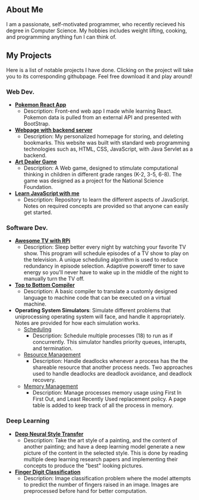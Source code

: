## About Me
I am a passionate, self-motivated programmer, who recently recieved his degree in Computer Science. My hobbies includes weight lifting, cooking, and programming anything fun I can think of.

## My Projects
Here is a list of notable projects I have done. Clicking on the project will take you to its corresponding githubpage. Feel free download it and play around!

### Web Dev.
* [**Pokemon React App**](https://kvong.github.io/Learn-JavaScript/#/)
    - Description: Front-end web app I made while learning React. Pokemon data is pulled from an external API and presented with BootStrap.
* [**Webpage with backend server**](https://github.com/kvong/MyHomePage)
    - Description: My personalized homepage for storing, and deleting bookmarks. This website was built with standard web programming technologies such as, HTML, CSS, JavaScript, with Java Servlet as a backend.
* [**Art Dealer Game**](https://github.com/kvong/Art-Dealer-App)
    - Description: A Web game, designed to stimulate computational thinking in children in different grade ranges (K-2, 3-5, 6-8). The game was designed as a project for the National Science Foundation.
* [**Learn JavaScript with me**](https://github.com/kvong/Learn-JavaScript)
    - Description: Repository to learn the different aspects of JavaScript. Notes on required concepts are provided so that anyone can easily get started.

### Software Dev.
* [**Awesome TV with RPi**](https://github.com/kvong/OSMC-Automation)
    - Description: Sleep better every night by watching your favorite TV show. This program will schedule episodes of a TV show to play on the television. A unique scheduling algorithm is used to reduce redundancy in episode selection. Adaptive poweroff timer to save energy so you'll never have to wake up in the middle of the night to manually turn the TV off.
* [**Top to Bottom Compiler**](https://github.com/kvong/CustomCompiler)
    - Description: A basic compiler to translate a customly designed language to machine code that can be executed on a virtual machine.
* **Operating System Simulators**: Simulate different problems that uniprocessing operating system will face, and handle it appropriately. Notes are provided for how each simulation works.
    * [Scheduling](https://github.com/kvong/Advanced-C-progamming/tree/master/4.OS-SchedulerAlgorithms)
        - Description: Schedule multiple processes (18) to run as if concurrently. This simulator handles priority queues, interupts, and termination.
    * [Resource Management](https://github.com/kvong/Advanced-C-progamming/tree/master/5.OS-ResourceManagement)
        - Description: Handle deadlocks whenever a process has the the shareable resource that another process needs. Two approaches used to handle deadlocks are deadlock avoidance, and deadlock recovery.
    * [Memory Management](https://github.com/kvong/Advanced-C-progamming/tree/master/6.OS-MemoryManagement)
        - Description: Manage processes memory usage using First In First Out, and Least Recently Used replacement policy. A page table is added to keep track of all the process in memory.

### Deep Learning
* [**Deep Neural Style Transfer**](https://github.com/kvong/DeepLearning-NeuralStyleTransfer)
    - Description: Take the art style of a painting, and the content of another painting; and have a deep learning model generate a new picture of the content in the selected style. This is done by reading multiple deep learning research papers and implementing their concepts to produce the "best" looking pictures.
* [**Finger Digit Classification**](https://github.com/kvong/DeepLearning-FingerDigitClassification)
    - Description: Image classification problem where the model attempts to predict the number of fingers raised in an image. Images are preprocessed before hand for better computation.
